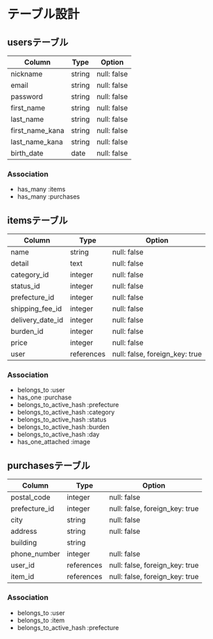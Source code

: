 # テーブル設計

## usersテーブル

|   Column        |   Type   |   Option    |
| --------------- | -------- | ----------- |
| nickname        | string   | null: false |
| email           | string   | null: false |
| password        | string   | null: false |
| first_name      | string   | null: false |
| last_name       | string   | null: false |
| first_name_kana | string   | null: false |
| last_name_kana  | string   | null: false |
| birth_date      | date     | null: false |



### Association

- has_many :items
- has_many :purchases

## itemsテーブル

|   Column        |   Type      |   Option                       |
| --------------- | ----------- | ------------------------------ |
| name            | string      | null: false                    |
| detail          | text        | null: false                    |
| category_id     | integer     | null: false                    |
| status_id       | integer     | null: false                    |
| prefecture_id   | integer     | null: false                    |
| shipping_fee_id | integer     | null: false                    |
| delivery_date_id| integer     | null: false                    |
| burden_id       | integer     | null: false                    |
| price           | integer     | null: false                    |
| user            | references  | null: false, foreign_key: true |

### Association

- belongs_to :user
- has_one :purchase
- belongs_to_active_hash :prefecture
- belongs_to_active_hash :category
- belongs_to_active_hash :status
- belongs_to_active_hash :burden
- belongs_to_active_hash :day
- has_one_attached :image

## purchasesテーブル

|   Column        |   Type   |   Option                           |
| --------------- | -------- | ---------------------------------- |
| postal_code     | integer   | null: false                       |
| prefecture_id   | integer   | null: false, foreign_key: true    |
| city            | string    | null: false                       |
| address         | string    | null: false                       |
| building        | string    |                                   |
| phone_number    | integer   |null: false                        |
| user_id         | references| null: false, foreign_key: true    |
| item_id         | references| null: false, foreign_key: true    |

### Association
- belongs_to :user
- belongs_to :item
- belongs_to_active_hash :prefecture